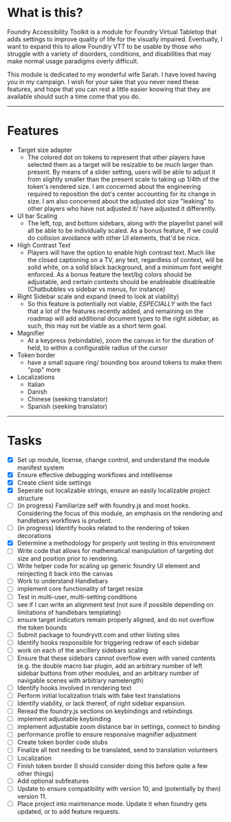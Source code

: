 # What is this?
Foundry Accessibility Toolkit is a module for Foundry Virtual Tabletop that adds settings to improve quality of life for the visually impaired. Eventually, I want to expand this to allow Foundry VTT to be usable by those who struggle with a variety of disorders, conditions, and disabilities that may make normal usage paradigms overly difficult.

This module is dedicated to my wonderful wife Sarah. I have loved having you in my campaign. I wish for your sake that you never need these features, and hope that you can rest a little easier knowing that they are available should such a time come that you do.
___
# Features
- Target size adapter
    - The colored dot on tokens to represent that other players have selected them as a target will be resizable to be much larger than present. By means of a slider setting, users will be able to adjust it from slightly smaller than the present scale to taking up 1/4th of the token's rendered size. I am concerned about the engineering required to reposition the dot's center accounting for its change in size. I am also concerned about the adjusted dot size "leaking" to other players who have not adjusted it/ have adjusted it differently.
- UI bar Scaling
    - The left, top, and bottom sidebars, along with the playerlist panel will all be able to be individually scaled. As a bonus feature, if we could do collision avoidance with other UI elements, that'd be nice.
- High Contrast Text
  - Players will have the option to enable high contrast text. Much like the closed captioning on a TV, any text, regardless of context, will be solid white, on a solid black background, and a minimum font weight enforced. As a bonus feature the text/bg colors should be adjustable, and certain contexts should be enableable disableable (Chatbubbles vs sidebar vs menus, for instance)
- Right Sidebar scale and expand (need to look at viability)
  - So this feature is potentially not viable, _ESPECIALLY_ with the fact that a lot of the features recently added, and remaining on the roadmap will add additional document types to the right sidebar, as such, this may not be viable as a short term goal.
- Magnifier
  - At a keypress (rebindable), zoom the canvas in for the duration of held, to within a configurable radius of the cursor
- Token border
  - have a small square ring/ bounding box around tokens to make them "pop" more
- Localizations
  - Italian
  - Danish
  - Chinese (seeking translator)
  - Spanish (seeking translator)
___
# Tasks
- [x] Set up module, license, change control, and understand the module manifest system
- [x] Ensure effective debugging workflows and intellisense
- [x] Create client side settings
- [x] Seperate out localizable strings, ensure an easily localizable project structure
- [ ] (in progress) Familiarize self with foundry.js and most hooks. Considering the focus of this module, an emphasis on the rendering and handlebars workflows is prudent.
- [ ] (in progress) Identify hooks related to the rendering of token decorations
- [x] Determine a methodology for properly unit testing in this environment
- [ ] Write code that allows for mathematical manipulation of targeting dot size and position prior to rendering.
- [ ] Write helper code for scaling up generic foundry UI element and reinjecting it back into the canvas
- [ ] Work to understand Handlebars
- [ ] implement core functionality of target resize
- [ ] Test in multi-user, multi-setting conditions
- [ ] see if I can write an alignment test (not sure if possible depending on limitations of handlebars templating)
- [ ] ensure target indicators remain properly aligned, and do not overflow the token bounds
- [ ] Submit package to foundryvtt.com and other liisting sites
- [ ] Identify hooks responsible for triggering redraw of each sidebar
- [ ] work on each of the ancillery sidebars scaling
- [ ] Ensure that these sidebars cannot overflow even with varied contents (e.g. the double macro bar plugin, add an arbitrary number of left sidebar buttons from other modules, and an arbitrary number of navigable scenes with arbitrary namelength)
- [ ] Identify hooks involved in rendering text
- [ ] Perform initial localization trials with fake text translations
- [ ] Identify viability, or lack thereof, of right sidebar expansion.
- [ ] Reread the foundry.js sections on keybindings and rebindings
- [ ] implement adjustable keybinding
- [ ] implement adjustable zoom distance bar in settings, connect to binding
- [ ] performance profile to ensure responsive magnifier adjustment
- [ ] Create token border code stubs
- [ ] Finalize all text needing to be translated, send to translation volunteers
- [ ] Localization
- [ ] Finish token border (I should consider doing this before quite a few other things)
- [ ] Add optional subfeatures
- [ ] Update to ensure compatibility with version 10, and (potentially by then) version 11.
- [ ] Place project into maintenance mode. Update it when foundry gets updated, or to add feature requests.